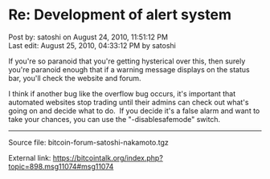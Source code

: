 # Re: Development of alert system

Post by: satoshi on August 24, 2010, 11:51:12 PM<br>
Last edit: August 25, 2010, 04:33:12 PM by satoshi

If you're so paranoid that you're getting hysterical over this, then surely you're paranoid enough that if a warning message displays on the status bar, you'll check the website and forum.

I think if another bug like the overflow bug occurs, it's important that automated websites stop trading until their admins can check out what's going on and decide what to do. &nbsp;If you decide it's a false alarm and want to take your chances, you can use the "-disablesafemode" switch.

---

Source file: bitcoin-forum-satoshi-nakamoto.tgz

External link: https://bitcointalk.org/index.php?topic=898.msg11074#msg11074
